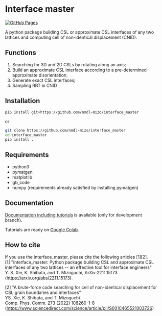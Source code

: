 # Interface master

[![GitHub Pages](https://github.com/nmdl-mizo/interface_master/actions/workflows/gh-pages.yml/badge.svg)](https://github.com/nmdl-mizo/interface_master/actions/workflows/gh-pages.yml)

A python package building CSL or approximate CSL interfaces of any two lattices and computing cell of non-identical displacement (CNID).

## Functions
1. Searching for 3D and 2D CSLs by rotating along an axis;
2. Build an approximate CSL interface according to a pre-determined approximate disorientation;
3. Generate exact CSL interfaces;
4. Sampling RBT in CNID

## Installation
```bash
pip install git+https://github.com/nmdl-mizo/interface_master
```
or
```bash
git clone https://github.com/nmdl-mizo/interface_master
cd interface_master
pip install .
```

## Requirements
- python3
- pymatgen
- matplotlib
- gb_code
- numpy (requirements already satisfied by installing pymatgen)

## Documentation

[Documentation including tutorials](https://nmdl-mizo.github.io/interface_master/) is available (only for development branch).

Tutorials are ready on [Google Colab](https://colab.research.google.com/github/nmdl-mizo/interface_master/blob/develop).

## How to cite
 If you use the interface_master, please cite the following articles [1][2].  
[1] "interface_master: Python package building CSL and approximate CSL interfaces of any two lattices -- an effective tool for interface engineers"  
 Y. S. Xie, K. Shibata, and T. Mizoguchi, ArXiv:2211.15173 (https://arxiv.org/abs/2211.15173). 

[2] "A brute-force code searching for cell of non-identical displacement for CSL grain boundaries and interfaces"  
 YS. Xie, K. Shibata, and T. Mizoguchi  
 Comp. Phys. Comm. 273 (2022) 108260-1-8 (https://www.sciencedirect.com/science/article/pii/S0010465521003726)
